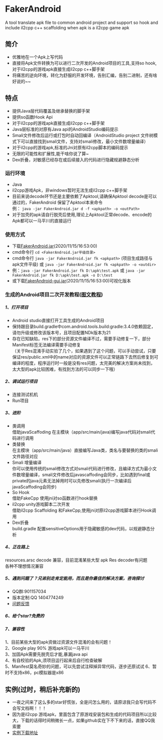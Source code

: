 
# FakerAndroid
A tool translate apk file to common android project and support so hook and include il2cpp c++ scaffolding when apk is a il2cpp game apk
## 简介
- 优雅地在一个Apk上写代码
- 直接将Apk文件转换为可以进行二次开发的Android项目的工具,支持so hook,对于il2cpp的游戏apk直接生成il2cpp c++脚手架
- 将痛苦的逆向环境，转化为舒服的开发环境，告别汇编，告别二进制，还有啥好说的~~ 
## 特点

- 提供Java层代码覆盖及继承替换的脚手架
- 提供so函数Hook Api
- 对于il2cpp的游戏apk直接生成il2cpp c++脚手架
- Java层标准的对原有Java api的AndroidStudio编码提示
- Smali文件修改后运行或打包时自动回编译（AndroidStudio project 文件树模式下可以直接找到smali文件，支持对smali修改，最小文件数增量编译）
- 对于il2cpp的游戏apk,标准的Jni对原有il2cpp脚本的编码提示
- 无限的可能性和扩展性,能干啥你说了算~
- Dex折叠，对敏感已经存在或后续接入的代码进行隐藏规避静态分析
### 运行环境
- Java
- il2cpp游戏Apk，非windows暂时无法生成il2cpp c++脚手架
- 目前来说decode环节还是主要依赖了Apktool,请确保Apktool decode是可以通过的，FakerAndroid 保留了Apktool本来命令  
例： ```java -jar FakerAndroid.jar d -f <apkpath> -o <outPath>```
- 对于加壳的apk请自行脱壳后使用,理论上Apktool正常decode、encode的Apk都可以一马平川的直接运行
### 使用方式
- 下载[FakerAndroid.jar](https://github.com/Efaker/FakerAndroid/releases)(2020/11/15/16:53:00)
- cmd命令行 ```cd <FakerAndroid.jar平级目录>``` 
- cmd命令行 ```java -jar FakerAndroid.jar fk <apkpath>``` (项目生成路径与apk文件平级) 或 ```java -jar FakerAndroid.jar fk <apkpath> -o <outdir>```
- 例：```java -jar FakerAndroid.jar fk D:\apk\test.apk``` 或 ```java -jar FakerAndroid.jar fk D:\apk\test.apk -o D:\test```
- 或下载[FakerAndroid-gui.jar](https://github.com/Efaker/FakerAndroid/releases)(2020/11/15/16:53:00)可视化版本

### 生成的Android项目二次开发教程(<a href="https://blog.csdn.net/easy6798/article/details/109404325" target="_blank">图文教程</a>)
##### 1、打开项目
- Android studio直接打开工具生成的Android项目
- 保持跟目录build.gradle中com.android.tools.build:gradle:3.4.0依赖固定，请勿升级或修改该版本号，且项目配置NDk版本为21
- 存在已知缺陷，res下的部分资源文件编译不过，需要手动修复一下，部分Manifest标签无法编译需要手动修复  
（关于Res混淆手动实验了几个，如果遇到了这个问题，可以手动尝试，只要保证res/public.xml中的name对应的资源文件可以正常链路下去然后修复到可编译的程度，程序运行时一般是没有res问题，太完美的解决方案尚未找到，太大型的apk比较困难，有找到方法的可以同步一下哦）

##### 2、调试运行项目
- 连接测试机机
- Run项目
##### 3、进阶
- 类调用  
  借助javaScaffoding 在主模块（app/src/main/java)编写java代码对smali代码进行调用  
- 类替换      
  在主模块（app/src/main/java）直接编写Java类，类名与要替换的类的smali文件路径对应
- Smali 增量编译  
  你可以使用传统的smali修改方式对smali代码进行修改，且编译方式为最小文件数增量编译，smali文件修改后javascaffoding会同步，比如遇到final或private的java元素无法掉用时可以先修改smali(执行一次编译后javaScaffoding会同步)
- So Hook  
  借助FakeCpp 使用jni对so函数进行hook替换
- il2cpp unity游戏脚本二次开发  
  借助il2cpp Scaffolding 和FakeCpp,使用jni对原il2cpp游戏脚本进行Hook调用
- Dex折叠  
  build.gradle 配置sensitiveOptions用于隐藏敏感的dex代码，以规避静态分析
  
  
##### 4、正在路上
resources.arsc decode 兼容，目前混淆某些大型 apk Res decoder有问题  
各种不理想情况兼容
##### 5、遇到问题了？兄弟别走肯定能用，而且是你最佳的解决方案，咨询探讨
- QQ群:901157034
- 版本定制:QQ 1404774249
- [问题反馈](https://github.com/Efaker/FakerAndroid/issues)
##### 6、给个star?免费的           

##### 7、兼容性
1、目前某些大型的apk资做过资源文件混淆的会有问题！  
2、Google play 90% 游戏apk可以一马平川  
3、加固Apk需要先脱壳后才能,暴漏java api  
4、有自校验的Apk,须项目运行起来后自行检查破解  
5、Manifest莫名奇妙的问题，可以先尝试注释掉异常代码，逐步还原试试
6、暂时不支持x86，pc模拟器是x86
## 实例(过时，稍后补充新的)
- 一夜之间来了这么多的star好慌张，全是问怎么用的，请原谅我只会写代码不会写文档啊！！！  
- 因为是il2cpp 游戏apk，里面包含了原游戏安装包和生成的代码项目所以比较大，下载的话得时间稍微长一点，如果github实在下不下来的话，直接QQ我索要
- [实例下载地址](https://github.com/Efaker/FakerAndroid-Demos/releases/tag/BasicDemo1)








        
        
        
        
        
      
                
 








